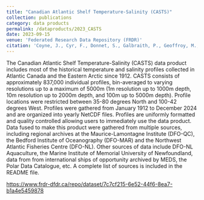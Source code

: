 ```yaml
---
title: "Canadian Atlantic Shelf Temperature-Salinity (CASTS)"
collection: publications
category: data products
permalink: /dataproducts/2023_CASTS
date: 2023-09-15
venue: 'Federated Research Data Repository (FRDR)'
citation: 'Coyne, J., Cyr, F., Donnet, S., Galbraith, P., Geoffroy, M., Hebert, D., Layton, C., Ratsimandresy, A., Snook, S., Soontiens, N., Walkusz, W. (2023). Canadian Atlantic Shelf Temperature-Salinity (CASTS). Federated Research Data Repository. https://doi.org/10.20383/103.01191'
---
```

The Canadian Atlantic Shelf Temperature-Salinity (CASTS) data product includes most of the historical temperature and salinity profiles collected in Atlantic Canada and the Eastern Arctic since 1912. CASTS consists of approximately 837,000 individual profiles, bin-averaged to varying resolutions up to a maximum of 5000m (1m resolution up to 1000m depth, 10m resolution up to 2000m depth, and 100m up to 5000m depth). Profile locations were restricted between 35-80 degrees North and 100-42 degrees West. Profiles were gathered from January 1912 to December 2024 and are organized into yearly NetCDF files. Profiles are uniformly formatted and quality controlled allowing users to immediately use the data product. Data fused to make this product were gathered from multiple sources, including regional archives at the Maurice-Lamontagne Institute (DFO-QC), the Bedford Institute of Oceanography (DFO-MAR) and the Northwest Atlantic Fisheries Centre (DFO-NL). Other sources of data include DFO-NL Aquaculture, the Marine Institute of Memorial University of Newfoundland, data from from international ships of opportunity archived by MEDS, the Polar Data Catalogue, etc. A complete list of sources is included in the README file.

https://www.frdr-dfdr.ca/repo/dataset/7c7cf215-6e52-44f6-8ea7-b1a4e5459878

